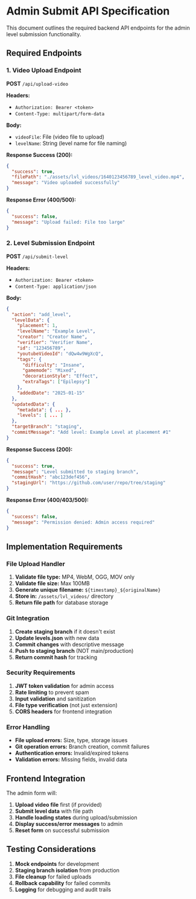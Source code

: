 # Admin Submit API Specification

This document outlines the required backend API endpoints for the admin level submission functionality.

## Required Endpoints

### 1. Video Upload Endpoint
**POST** `/api/upload-video`

**Headers:**
- `Authorization: Bearer <token>`
- `Content-Type: multipart/form-data`

**Body:**
- `videoFile`: File (video file to upload)
- `levelName`: String (level name for file naming)

**Response Success (200):**
```json
{
  "success": true,
  "filePath": "./assets/lvl_videos/1640123456789_level_video.mp4",
  "message": "Video uploaded successfully"
}
```

**Response Error (400/500):**
```json
{
  "success": false,
  "message": "Upload failed: File too large"
}
```

### 2. Level Submission Endpoint
**POST** `/api/submit-level`

**Headers:**
- `Authorization: Bearer <token>`
- `Content-Type: application/json`

**Body:**
```json
{
  "action": "add_level",
  "levelData": {
    "placement": 1,
    "levelName": "Example Level",
    "creator": "Creator Name",
    "verifier": "Verifier Name",
    "id": "123456789",
    "youtubeVideoId": "dQw4w9WgXcQ",
    "tags": {
      "difficulty": "Insane",
      "gamemode": "Mixed",
      "decorationStyle": "Effect",
      "extraTags": ["Epilepsy"]
    },
    "addedDate": "2025-01-15"
  },
  "updatedData": {
    "metadata": { ... },
    "levels": [ ... ]
  },
  "targetBranch": "staging",
  "commitMessage": "Add level: Example Level at placement #1"
}
```

**Response Success (200):**
```json
{
  "success": true,
  "message": "Level submitted to staging branch",
  "commitHash": "abc123def456",
  "stagingUrl": "https://github.com/user/repo/tree/staging"
}
```

**Response Error (400/403/500):**
```json
{
  "success": false,
  "message": "Permission denied: Admin access required"
}
```

## Implementation Requirements

### File Upload Handler
1. **Validate file type:** MP4, WebM, OGG, MOV only
2. **Validate file size:** Max 100MB
3. **Generate unique filename:** `${timestamp}_${originalName}`
4. **Store in:** `/assets/lvl_videos/` directory
5. **Return file path** for database storage

### Git Integration
1. **Create staging branch** if it doesn't exist
2. **Update levels.json** with new data
3. **Commit changes** with descriptive message
4. **Push to staging branch** (NOT main/production)
5. **Return commit hash** for tracking

### Security Requirements
1. **JWT token validation** for admin access
2. **Rate limiting** to prevent spam
3. **Input validation** and sanitization
4. **File type verification** (not just extension)
5. **CORS headers** for frontend integration

### Error Handling
- **File upload errors:** Size, type, storage issues
- **Git operation errors:** Branch creation, commit failures
- **Authentication errors:** Invalid/expired tokens
- **Validation errors:** Missing fields, invalid data

## Frontend Integration

The admin form will:
1. **Upload video file** first (if provided)
2. **Submit level data** with file path
3. **Handle loading states** during upload/submission
4. **Display success/error messages** to admin
5. **Reset form** on successful submission

## Testing Considerations

1. **Mock endpoints** for development
2. **Staging branch isolation** from production
3. **File cleanup** for failed uploads
4. **Rollback capability** for failed commits
5. **Logging** for debugging and audit trails